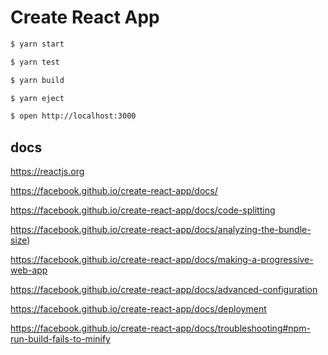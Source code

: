 # Create React App

```sh
$ yarn start

$ yarn test

$ yarn build

$ yarn eject

$ open http://localhost:3000

```

## docs

https://reactjs.org

https://facebook.github.io/create-react-app/docs/

https://facebook.github.io/create-react-app/docs/code-splitting

https://facebook.github.io/create-react-app/docs/analyzing-the-bundle-size)

https://facebook.github.io/create-react-app/docs/making-a-progressive-web-app

https://facebook.github.io/create-react-app/docs/advanced-configuration

https://facebook.github.io/create-react-app/docs/deployment

https://facebook.github.io/create-react-app/docs/troubleshooting#npm-run-build-fails-to-minify

